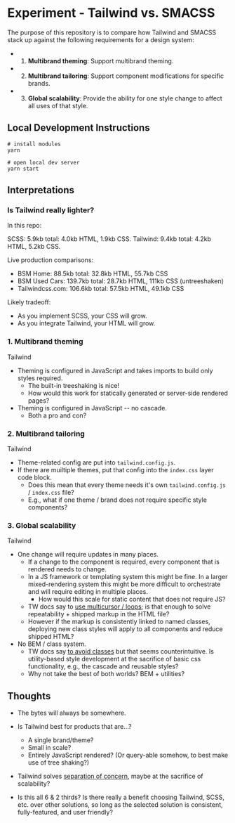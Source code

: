 # Experiment - Tailwind vs. SMACSS

The purpose of this repository is to compare how Tailwind and SMACSS stack up against the following requirements for a design system:

- 1. **Multibrand theming**: Support multibrand theming.
- 2. **Multibrand tailoring**: Support component modifications for specific brands.
- 3. **Global scalability**: Provide the ability for one style change to affect all uses of that style.

## Local Development Instructions

```
# install modules
yarn

# open local dev server
yarn start
```

## Interpretations

### Is Tailwind really lighter?

In this repo:

SCSS: 5.9kb total: 4.0kb HTML, 1.9kb CSS.
Tailwind: 9.4kb total: 4.2kb HTML, 5.2kb CSS.

Live production comparisons:

- BSM Home: 88.5kb total: 32.8kb HTML, 55.7kb CSS
- BSM Used Cars: 139.7kb total: 28.7kb HTML, 111kb CSS (untreeshaken)
- Tailwindcss.com: 106.6kb total: 57.5kb HTML, 49.1kb CSS

Likely tradeoff:

- As you implement SCSS, your CSS will grow.
- As you integrate Tailwind, your HTML will grow.

### 1. Multibrand theming

Tailwind

- Theming is configured in JavaScript and takes imports to build only styles required.
  - The built-in treeshaking is nice!
  - How would this work for statically generated or server-side rendered pages?
- Theming is configured in JavaScript -- no cascade.
  - Both a pro and con?

### 2. Multibrand tailoring

Tailwind

- Theme-related config are put into `tailwind.config.js`.
- If there are muiltiple themes, put that config into the `index.css` layer code block.
  - Does this mean that every theme needs it's own `tailwind.config.js` / `index.css` file?
  - E.g., what if one theme / brand does not require specific style components?

### 3. Global scalability

Tailwind

- One change will require updates in many places.
  - If a change to the component is required, every component that is rendered needs to change.
  - In a JS framework or templating system this might be fine. In a larger mixed-rendering system this might be more difficult to orchestrate and will require editing in multiple places.
    - How would this scale for static content that does not require JS?
  - TW docs say to [use multicursor / loops](https://tailwindcss.com/docs/reusing-styles); is that enough to solve repeatability + shipped markup in the HTML file?
  - However if the markup is consistently linked to named classes, deploying new class styles will apply to all components and reduce shipped HTML?
- No BEM / class system.
  - TW docs say [to avoid classes](https://tailwindcss.com/docs/functions-and-directives#using-apply-with-per-component-css) but that seems counterintuitive. Is utility-based style development at the sacrifice of basic css functionality, e.g., the cascade and reusable styles?
  - Why not take the best of both worlds? BEM + utilities?

## Thoughts

- The bytes will always be somewhere.

- Is Tailwind best for products that are...?

  - A single brand/theme?
  - Small in scale?
  - Entirely JavaScript rendered? (Or query-able somehow, to best make use of tree shaking?)

- Tailwind solves [separation of concern](https://adamwathan.me/css-utility-classes-and-separation-of-concerns/), maybe at the sacrifice of scalability?

- Is this all 6 & 2 thirds? Is there really a benefit choosing Tailwind, SCSS, etc. over other solutions, so long as the selected solution is consistent, fully-featured, and user friendly?
